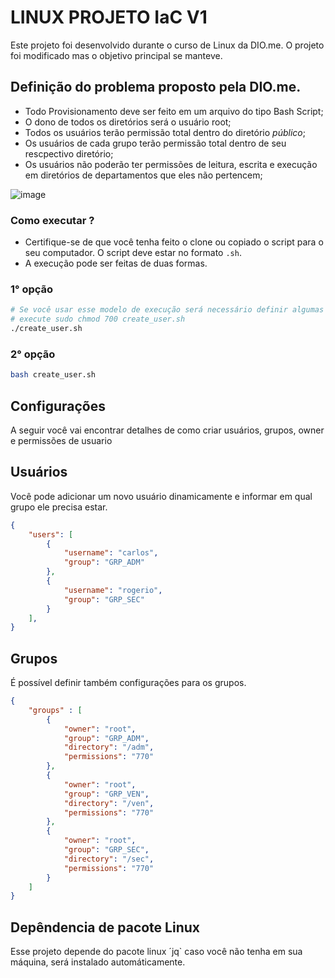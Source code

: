 # LINUX PROJETO IaC V1

Este projeto foi desenvolvido durante o curso de Linux da DIO.me. O projeto foi modificado mas o objetivo principal se manteve.

## Definição do problema proposto pela DIO.me.

- Todo Provisionamento deve ser feito em um arquivo do tipo Bash Script;
- O dono de todos os diretórios será o usuário root;
- Todos os usuários terão permissão total dentro do diretório *público*;
- Os usuários de cada grupo terão permissão total dentro de seu rescpectivo diretório;
- Os usuários não poderão ter permissões de leitura, escrita e execução em diretórios de departamentos que eles não pertencem;

![image](https://user-images.githubusercontent.com/6215779/222852546-b358c3e5-9f3d-4672-bbba-67bf71fc6d9e.png)


### Como executar ?

- Certifique-se de que você tenha feito o clone ou copiado o script para o seu computador. O script deve estar no formato `.sh`.
- A execução pode ser feitas de duas formas.

### 1° opção
```bash
# Se você usar esse modelo de execução será necessário definir algumas permissões.
# execute sudo chmod 700 create_user.sh
./create_user.sh
```

### 2° opção

```bash
bash create_user.sh
```

## Configurações

A seguir você vai encontrar detalhes de como criar usuários, grupos, owner e permissões de usuario

## Usuários

Você pode adicionar um novo usuário dinamicamente e informar em qual grupo ele precisa estar.

```json
{
    "users": [
        {
            "username": "carlos",
            "group": "GRP_ADM"
        },
        {
            "username": "rogerio",
            "group": "GRP_SEC"
        }
    ],
}

```

## Grupos
É possível definir também configurações para os grupos.

```json
{
    "groups" : [
        {
            "owner": "root",
            "group": "GRP_ADM",
            "directory": "/adm",
            "permissions": "770"
        },
        {
            "owner": "root",
            "group": "GRP_VEN",
            "directory": "/ven",
            "permissions": "770"
        },
        {
            "owner": "root",
            "group": "GRP_SEC",
            "directory": "/sec",
            "permissions": "770"
        }
    ]
}
```


## Depêndencia de pacote Linux
Esse projeto depende do pacote linux ´jq` caso você não tenha em sua máquina, será instalado automáticamente.

